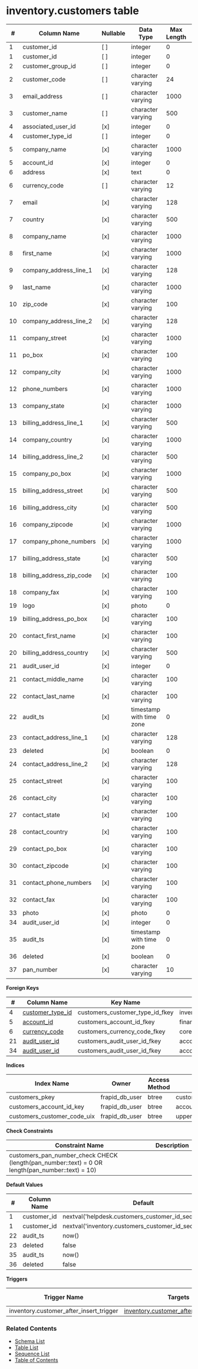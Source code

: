 # inventory.customers table



| # | Column Name | Nullable | Data Type | Max Length | Description |
| --- | --- | --- | --- | --- | --- |
| 1 | customer_id | [ ] | integer | 0 |  |
| 1 | customer_id | [ ] | integer | 0 |  |
| 2 | customer_group_id | [ ] | integer | 0 |  |
| 2 | customer_code | [ ] | character varying | 24 |  |
| 3 | email_address | [ ] | character varying | 1000 |  |
| 3 | customer_name | [ ] | character varying | 500 |  |
| 4 | associated_user_id | [x] | integer | 0 |  |
| 4 | customer_type_id | [ ] | integer | 0 |  |
| 5 | company_name | [x] | character varying | 1000 |  |
| 5 | account_id | [x] | integer | 0 |  |
| 6 | address | [x] | text | 0 |  |
| 6 | currency_code | [ ] | character varying | 12 |  |
| 7 | email | [x] | character varying | 128 |  |
| 7 | country | [x] | character varying | 500 |  |
| 8 | company_name | [x] | character varying | 1000 |  |
| 8 | first_name | [x] | character varying | 1000 |  |
| 9 | company_address_line_1 | [x] | character varying | 128 |  |
| 9 | last_name | [x] | character varying | 1000 |  |
| 10 | zip_code | [x] | character varying | 100 |  |
| 10 | company_address_line_2 | [x] | character varying | 128 |  |
| 11 | company_street | [x] | character varying | 1000 |  |
| 11 | po_box | [x] | character varying | 100 |  |
| 12 | company_city | [x] | character varying | 1000 |  |
| 12 | phone_numbers | [x] | character varying | 1000 |  |
| 13 | company_state | [x] | character varying | 1000 |  |
| 13 | billing_address_line_1 | [x] | character varying | 500 |  |
| 14 | company_country | [x] | character varying | 1000 |  |
| 14 | billing_address_line_2 | [x] | character varying | 500 |  |
| 15 | company_po_box | [x] | character varying | 1000 |  |
| 15 | billing_address_street | [x] | character varying | 500 |  |
| 16 | billing_address_city | [x] | character varying | 500 |  |
| 16 | company_zipcode | [x] | character varying | 1000 |  |
| 17 | company_phone_numbers | [x] | character varying | 1000 |  |
| 17 | billing_address_state | [x] | character varying | 500 |  |
| 18 | billing_address_zip_code | [x] | character varying | 100 |  |
| 18 | company_fax | [x] | character varying | 100 |  |
| 19 | logo | [x] | photo | 0 |  |
| 19 | billing_address_po_box | [x] | character varying | 100 |  |
| 20 | contact_first_name | [x] | character varying | 100 |  |
| 20 | billing_address_country | [x] | character varying | 500 |  |
| 21 | audit_user_id | [x] | integer | 0 |  |
| 21 | contact_middle_name | [x] | character varying | 100 |  |
| 22 | contact_last_name | [x] | character varying | 100 |  |
| 22 | audit_ts | [x] | timestamp with time zone | 0 |  |
| 23 | contact_address_line_1 | [x] | character varying | 128 |  |
| 23 | deleted | [x] | boolean | 0 |  |
| 24 | contact_address_line_2 | [x] | character varying | 128 |  |
| 25 | contact_street | [x] | character varying | 100 |  |
| 26 | contact_city | [x] | character varying | 100 |  |
| 27 | contact_state | [x] | character varying | 100 |  |
| 28 | contact_country | [x] | character varying | 100 |  |
| 29 | contact_po_box | [x] | character varying | 100 |  |
| 30 | contact_zipcode | [x] | character varying | 100 |  |
| 31 | contact_phone_numbers | [x] | character varying | 100 |  |
| 32 | contact_fax | [x] | character varying | 100 |  |
| 33 | photo | [x] | photo | 0 |  |
| 34 | audit_user_id | [x] | integer | 0 |  |
| 35 | audit_ts | [x] | timestamp with time zone | 0 |  |
| 36 | deleted | [x] | boolean | 0 |  |
| 37 | pan_number | [x] | character varying | 10 |  |



**Foreign Keys**

| # | Column Name | Key Name | References |
| --- | --- | --- | --- |
| 4 | [customer_type_id](../inventory/customer_types.md) | customers_customer_type_id_fkey | inventory.customer_types.customer_type_id |
| 5 | [account_id](../finance/accounts.md) | customers_account_id_fkey | finance.accounts.account_id |
| 6 | [currency_code](../core/currencies.md) | customers_currency_code_fkey | core.currencies.currency_code |
| 21 | [audit_user_id](../account/users.md) | customers_audit_user_id_fkey | account.users.user_id |
| 34 | [audit_user_id](../account/users.md) | customers_audit_user_id_fkey | account.users.user_id |



**Indices**

| Index Name | Owner | Access Method | Definition | Description |
| --- | --- | --- | --- | --- |
| customers_pkey | frapid_db_user | btree | customer_id |  |
| customers_account_id_key | frapid_db_user | btree | account_id |  |
| customers_customer_code_uix | frapid_db_user | btree | upper(customer_code::text) |  |



**Check Constraints**

| Constraint Name | Description |
| --- | --- |
| customers_pan_number_check CHECK (length(pan_number::text) = 0 OR length(pan_number::text) = 10) |  |



**Default Values**

| # | Column Name | Default |
| --- | --- | --- |
| 1 | customer_id | nextval('helpdesk.customers_customer_id_seq'::regclass) |
| 1 | customer_id | nextval('inventory.customers_customer_id_seq'::regclass) |
| 22 | audit_ts | now() |
| 23 | deleted | false |
| 35 | audit_ts | now() |
| 36 | deleted | false |


**Triggers**

| Trigger Name | Targets | On Event | Timing | Condition | Order | Orientation | Description |
| --- | --- | --- | --- | --- | --- | --- | --- |
| inventory.customer_after_insert_trigger | [inventory.customer_after_insert_trigger](../../functions/inventory/customer_after_insert_trigger-4459684.md) | INSERT | AFTER |  | 0 | ROW |  |


### Related Contents
* [Schema List](../../schemas.md)
* [Table List](../../tables.md)
* [Sequence List](../../sequences.md)
* [Table of Contents](../../README.md)
